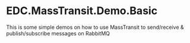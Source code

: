 # EDC.MassTransit.Demo.Basic
This is some simple demos on how to use MassTransit to send/receive &amp; publish/subscribe messages on RabbitMQ
